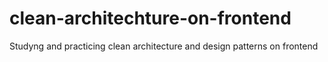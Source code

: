 # clean-architechture-on-frontend
Studyng and practicing clean architecture and design patterns on frontend
